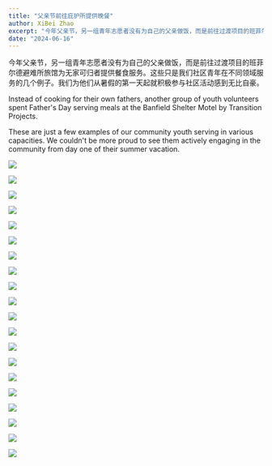 ```yaml
---
title: "父亲节前往庇护所提供晚餐"
author: XiBei Zhao
excerpt: "今年父亲节，另一组青年志愿者没有为自己的父亲做饭，而是前往过渡项目的班菲尔德避难所旅馆为无家可归者提供餐食服务。这些只是我们社区青年在不同领域服务的几个例子。我们为他们从暑假的第一天起就积极参与社区活动感到无比自豪。"
date: "2024-06-16"
---
```


今年父亲节，另一组青年志愿者没有为自己的父亲做饭，而是前往过渡项目的班菲尔德避难所旅馆为无家可归者提供餐食服务。这些只是我们社区青年在不同领域服务的几个例子。我们为他们从暑假的第一天起就积极参与社区活动感到无比自豪。

Instead of cooking for their own fathers, another group of youth volunteers spent Father's Day serving meals at the Banfield Shelter Motel by Transition Projects.

These are just a few examples of our community youth serving in various capacities. We couldn't be more proud to see them actively engaging in the community from day one of their summer vacation.

![](https://res.cloudinary.com/dhngj18do/image/upload/f_auto,q_auto/v1/images/448265833_453772810621140_138383398004994222_n_1)

![](https://res.cloudinary.com/dhngj18do/image/upload/f_auto,q_auto/v1/images/448323675_453773067287781_5177536988439477877_n_1)

![](https://res.cloudinary.com/dhngj18do/image/upload/f_auto,q_auto/v1/images/448536959_453773097287778_113939514269420658_n)

![](https://res.cloudinary.com/dhngj18do/image/upload/f_auto,q_auto/v1/images/448704205_453773130621108_514944787482848730_n)

![](https://res.cloudinary.com/dhngj18do/image/upload/f_auto,q_auto/v1/images/448702848_453773003954454_5361570994471609363_n)

![](https://res.cloudinary.com/dhngj18do/image/upload/f_auto,q_auto/v1/images/448353677_453773093954445_5678585388837045247_n_1)

![](https://res.cloudinary.com/dhngj18do/image/upload/f_auto,q_auto/v1/images/448381467_453772830621138_5068840405916005022_n)

![](https://res.cloudinary.com/dhngj18do/image/upload/f_auto,q_auto/v1/images/448733514_453772890621132_4710279090728988740_n)

![](https://res.cloudinary.com/dhngj18do/image/upload/f_auto,q_auto/v1/images/448352651_453772910621130_4992159883835048887_n_1)

![](https://res.cloudinary.com/dhngj18do/image/upload/f_auto,q_auto/v1/images/448350935_453772917287796_4799024846702465880_n)

![](https://res.cloudinary.com/dhngj18do/image/upload/f_auto,q_auto/v1/images/448379169_453772970621124_3156667970029931244_n_1)

![](https://res.cloudinary.com/dhngj18do/image/upload/f_auto,q_auto/v1/images/448351150_453773020621119_348295574807591748_n_1)

![](https://res.cloudinary.com/dhngj18do/image/upload/f_auto,q_auto/v1/images/448674399_453773013954453_4017351438420095992_n)

![](https://res.cloudinary.com/dhngj18do/image/upload/f_auto,q_auto/v1/images/448469846_453773203954434_7205187635633390609_n)

![](https://res.cloudinary.com/dhngj18do/image/upload/f_auto,q_auto/v1/images/448556797_453773223954432_356449951121080306_n)

![](https://res.cloudinary.com/dhngj18do/image/upload/f_auto,q_auto/v1/images/448349583_453773217287766_3500914475916292489_n)

![](https://res.cloudinary.com/dhngj18do/image/upload/f_auto,q_auto/v1/images/448350287_453773297287758_799261711544585179_n)

![](https://res.cloudinary.com/dhngj18do/image/upload/f_auto,q_auto/v1/images/448348053_453773303954424_1299591831622290463_n)

![](https://res.cloudinary.com/dhngj18do/image/upload/f_auto,q_auto/v1/images/448626257_453773367287751_4697597863254935024_n)

![](https://res.cloudinary.com/dhngj18do/image/upload/f_auto,q_auto/v1/images/448574592_453773390621082_39266667700897135_n)
